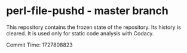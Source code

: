 # perl-file-pushd - master branch

This repository contains the frozen state of the repository.
Its history is cleared. It is used only for static code
analysis with Codacy.

Commit Time: 1727808823